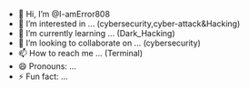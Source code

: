 - 👋 Hi, I’m @I-amError808
- 👀 I’m interested in ... (cybersecurity,cyber-attack&Hacking)
- 🌱 I’m currently learning ... (Dark_Hacking)
- 💞️ I’m looking to collaborate on ... (cybersecurity)
- 📫 How to reach me ... (Terminal)
- 😄 Pronouns: ...
- ⚡ Fun fact: ...

<!---
I-amError808/I-amError808 is a ✨ special ✨ repository because its `README.md` (this file) appears on your GitHub profile.
You can click the Preview link to take a look at your changes.
--->
